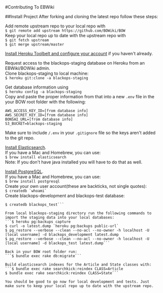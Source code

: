 #Contributing To EBWiki

##Install Project
After forking and cloning the latest repo follow these steps:

Add remote upstream repo to your local repo with     
```$ git remote add upstream https://github.com/BOWiki/BOW```   
Keep your local repo up to date with the upstream repo with     
```$ git fetch upstream```      
```$ git merge upstream/master```    

[Install Heroku Toolbelt and configure your account](https://devcenter.heroku.com/articles/getting-started-with-ruby#set-up) if you haven't already.  

Request access to the blackops-staging database on Heroku from an EBWiki/BOWiki admin.  
Clone blackops-staging to local machine:   
```$ heroku git:clone -a blackops-staging```

Get database information using    
```$ heroku config -a blackops-staging```    
Copy and paste the proper information from that into a new `.env` file in the your BOW root folder with the following:
```
AWS_ACCESS_KEY_ID=[from database info]
AWS_SECRET_KEY_ID=[from database info]
BONSAI_URL=[from database info]
S3_BUCKET=blackops-staging
```
Make sure to include `/.env` in your `.gitignore` file so the keys aren't added to the git repo.

[Install Elasticsearch](https://www.elastic.co/guide/en/elasticsearch/reference/current/setup.html).    
If you have a Mac and Homebrew, you can use:   
```$ brew install elasticsearch```    
Note: If you don't have java installed you will have to do that as well.  

[Install PostgreSQL](http://www.postgresql.org/download/).  
If you have a Mac and Homebrew, you can use:    
```$ brew install postgresql```    
Create your own user account(these are backticks, not single quotes):    
```$ createdb `whoami` ```    
Create blackops-development and blackops-test database:   
```$ createdb blackops_development    
$ createdb blackops_test```

From local blackops-staging directory run the following commands to import the staging data into your local databases:     
```$ heroku pg:backups capture    
$ curl -o latest.dump `heroku pg:backups public-url`     
$ pg_restore --verbose --clean --no-acl --no-owner -h localhost -U [local username] -d blackops_development latest.dump    
$ pg_restore --verbose --clean --no-acl --no-owner -h localhost -U [local username] -d blackops_test latest.dump```     

Back in your BOW root folder run:    
```$ bundle exec rake db:migrate```

Build elasticsearch indexes for the Article and State classes with:    
```$ bundle exec rake searchkick:reindex CLASS=Article        
$ bundle exec rake searchkick:reindex CLASS=State```

You should be good to go now for local development and tests. Just make sure to keep your local repo up to date with the upstream repo.









